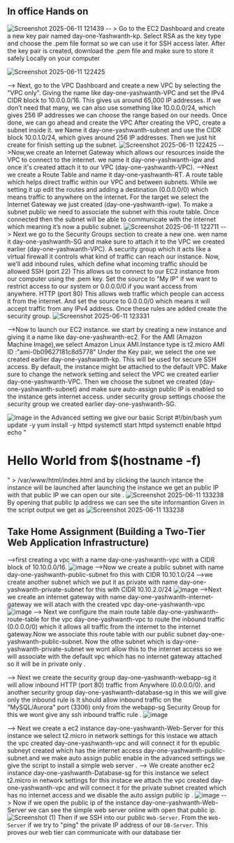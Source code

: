 
## In office Hands on

![Screenshot 2025-06-11 121439](https://github.com/user-attachments/assets/838f110a-3c77-40cb-908a-6b4d9df206ee)
-- > Go to the EC2 Dashboard and create a new key pair named day-one-Yashwanth-kp.
Select RSA as the key type and choose the .pem file format so we can use it for SSH access later.
After the key pair is created, download the .pem file and make sure to store it safely Locally on your computer
  
![Screenshot 2025-06-11 122425](https://github.com/user-attachments/assets/a9d565de-f166-4127-80a2-ba2df6d1984a)

--> Next, go to the VPC Dashboard and create a new VPC by selecting the "VPC only".
Giving the name like day-one-yashwanth-VPC and set the IPv4 CIDR block to 10.0.0.0/16. This gives us around 65,000 IP addresses.
If we don’t need that many, we can also use something like 10.0.0.0/24, which gives 256 IP addresses we can choose the range based on our needs. Once done, we can go ahead and create the VPC
After creating the VPC, create a subnet inside it.
we Name it day-one-yashwanth-subnet and use the CIDR block 10.0.1.0/24, which gives around 256 IP addresses.
Then we just hit create for finish setting up the subnet.
![Screenshot 2025-06-11 122425](https://github.com/user-attachments/assets/051857cd-b1c9-45fa-8269-1211041380f0)
-->Now,we create an Internet Gateway which allows our resources inside the VPC to connect to the internet.
we name it day-one-yashwanth-igw and once it's created attach it to our VPC (day-one-yashwanth-VPC).
-->Next we create a Route Table and name it day-one-yashwanth-RT.
A route table which helps direct traffic within our VPC and between subnets.
While we setting it up edit the routes and adding a destination (0.0.0.0/0) which means traffic to anywhere on the internet.
For the target we select the Internet Gateway we just created (day-one-yashwanth-igw).
To make a subnet public we need to associate the subnet with this route table.
Once connected then the subnet will be able to communicate with the internet which meaning it’s now a public subnet.
![Screenshot 2025-06-11 122711](https://github.com/user-attachments/assets/237e3e92-56da-4a50-a63b-a7b4776f0041)
--> Next we go to the Security Groups section to create a new one.
wen name it day-one-yashwanth-SG and make sure to attach it to the VPC we created earlier (day-one-yashwanth-VPC).
A security group which it acts like a virtual firewall it controls what kind of traffic can reach our instance.
Now, we’ll add inbound rules, which define what incoming traffic should be allowed
SSH (port 22) This allows us to connect to our EC2 instance from our computer using the .pem key. Set the source to "My IP" if we want to restrict access to our system or 0.0.0.0/0 if you want access from anywhere.
HTTP (port 80) This allows web traffic which people can access it from the internet.
And set the source to 0.0.0.0/0 which means it will accept traffic from any IPv4 address.
Once these rules are added create the security group.
![Screenshot 2025-06-11 123331](https://github.com/user-attachments/assets/96085f54-a3b1-4c28-8d7b-3332a23616e9)

-->Now to launch our EC2 instance. we start by creating a new instance and giving it a name like day-one-yashwanth-ec2.
For the AMI (Amazon Machine Image),we select Amazon Linux AMI.Instance type is t2.micro AMI ID :"ami-0b09627181c8d5778"
Under the Key pair, we select the one we created earlier day-one-yashwanth-kp. This will be used for secure SSH access.
By default, the instance might be attached to the default VPC. Make sure to change the network setting and select the VPC we created earlier day-one-yashwanth-VPC.
Then we choose the subnet we created (day-one-yashwanth-subnet) and make sure auto-assign public IP is enabled so the instance gets internet access.
under security group settings choose the security group we created earlier day-one-yashwanth-SG.

![image](https://github.com/user-attachments/assets/387f949b-8cab-492f-bedf-d32b6f9b7096)
in the Advanced setting we give our basic Script #!/bin/bash
yum update -y
yum install -y httpd
systemctl start httpd
systemctl enable httpd
echo "<h1>Hello World from $(hostname -f)</h1>" > /var/www/html/index.html
and by clicking the launch intance the instance will be launched after launching the instance we get an public IP with that public IP we can open our site .
![Screenshot 2025-06-11 133238](https://github.com/user-attachments/assets/104de878-1d5b-41e4-bb41-e3c26f109e3a)
By opening that public Ip address we can see the site informantion Given in the script output we get as 
![Screenshot 2025-06-11 133238](https://github.com/user-attachments/assets/7beaff4a-bfa6-4710-8df8-11c98ef717b2)


## Take Home Assignment  (Building a Two-Tier Web Application Infrastructure)

-->first creating a vpc with a name day-one-yashwanth-vpc with a CIDR block of 10.10.0.0/16.
![image](https://github.com/user-attachments/assets/033fd59a-740d-4c52-b7b4-86e02bc8a754)
-->Now we create a public subnet with name day-one-yashwanth-public-subnet fro this with CIDR 10.10.1.0/24
-->we create another subnet which we put it as private with name day-one-yashwanth-private-subnet for this with CIDR 10.10.2.0/24
![image](https://github.com/user-attachments/assets/77da1a0f-2c7b-4260-8b67-94280231949e)
-->Next we create an internet gateway with name day-one-yashwanth-internet-gateway we will atach with the created vpc day-one-yashwanth-vpc
![image](https://github.com/user-attachments/assets/478c29b3-16d0-4e05-97d3-aaf99eb3755e)
--> Next we configure the main route table day-one-yashwanth-route-table for the vpc day-one-yashwanth-vpc to route the inbound traffic (0.0.0.0/0) which it allows all traffic from the internet to the internet gateway.Now we associate this route table with our public subnet day-one-yashwanth-public-subnet.
Now the othe subnet which is day-one-yashwanth-private-subnet we wont allow this to the internet access so we will associate with the default vpc which has no internet gateway attached so it will be in private only .

--> Next we create the security group day-one-yashwanth-webapp-sg it will allow inbound HTTP (port 80) traffic from Anywhere (0.0.0.0/0).
and another security group day-one-yashwanth-database-sg in this we will give only the inbound rule is  It should allow inbound traffic on the "MySQL/Aurora" port (3306) only from the webapp-sg Security Group for this we wont give any ssh inbound traffic rule .
![image](https://github.com/user-attachments/assets/573e6377-0248-403b-81f6-88197ea7084d)

--> Next we create a ec2 instance day-one-yashwanth-Web-Server for this instance we select t2.micro in network settings for this instace we attach the vpc created day-one-yashwanth-vpc and will connect it for th epublic subneyt created which has the internet access day-one-yashwanth-public-subnet.and we make auto assign public enable in the advanced settings we give the script to install a simple web server .
--> We create another ec2 instance day-one-yashwanth-Database-sg  for this instance we select t2.micro in network settings for this instace we attach the vpc created day-one-yashwanth-vpc and will connect it for the private subnet created which has no internet access and we disable the auto assign public ip .
![image](https://github.com/user-attachments/assets/9a29fbe0-b787-455a-b572-8f950ed778ea)
--> Now if we open the public ip of the instance day-one-yashwanth-Web-Server we can see the simple web server online with open that public ip.
![Screenshot (1)](https://github.com/user-attachments/assets/b8fd43b9-4d5a-447a-927c-215aca2987d4)
 Then if we SSH into our public `Web-Server`.
 From the `Web-Server` if we try to "ping" the private IP address of our `DB-Server`. This proves our web tier can communicate with our database tier







 




